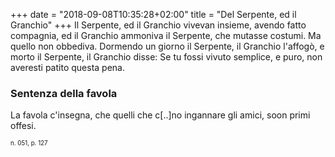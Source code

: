 +++
date = "2018-09-08T10:35:28+02:00"
title = "Del Serpente, ed il Granchio"
+++
Il Serpente, ed il Granchio vivevan insieme, avendo fatto compagnia, ed il
Granchio ammoniva il Serpente, che mutasse costumi. Ma quello non obbediva.
Dormendo un giorno il Serpente, il Granchio l'affogò, e morto il Serpente, il
Granchio disse: Se tu fossi vivuto semplice, e puro, non averesti patito questa
pena.

### Sentenza della favola
La favola c'insegna, che quelli che c[..]no ingannare gli amici, soon primi
offesi.

<sub><sub>n. 051, p. 127<sub><sub>
